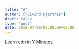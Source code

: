 ```yaml
---
title: "#"
author: ["Eivind Hjertnes"]
draft: false
type: "post"
date: 2018-07-06T02:00:00+02:00
---
```


[Learn edn in Y Minutes](https://learnxinyminutes.com/docs/edn/)
